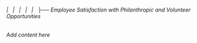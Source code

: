 ###### |   |   |   |   |   ├── Employee Satisfaction with Philanthropic and Volunteer Opportunities

*Add content here*